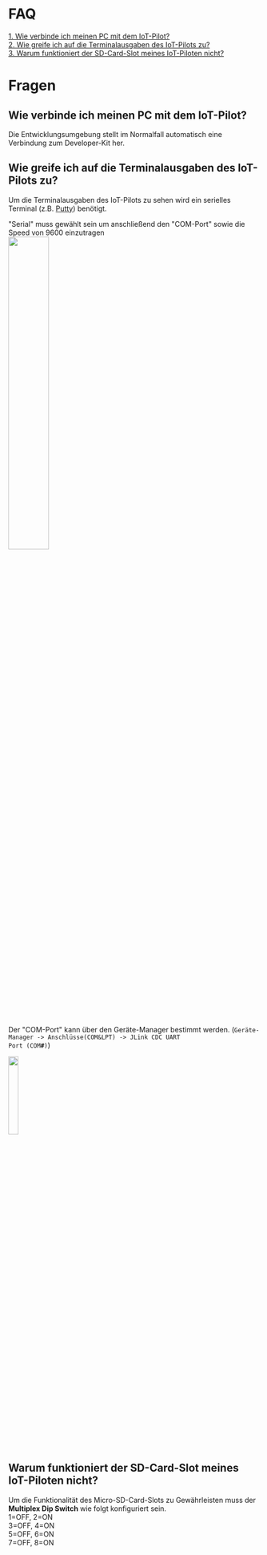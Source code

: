 FAQ
==========
[1. Wie verbinde ich meinen PC mit dem IoT-Pilot?](./faq/faq?id=wie-verbinde-ich-meinen-pc-mit-dem-iot-pilot)
<br>
[2. Wie greife ich auf die Terminalausgaben des IoT-Pilots zu?](./faq/faq?id=wie-greife-ich-auf-die-terminalausgaben-des-iot-pilots-zu)
<br>
[3. Warum funktioniert der SD-Card-Slot meines IoT-Piloten nicht?](./faq/faq?id=warum-funktioniert-der-sd-card-slot-meines-iot-piloten-nicht)

Fragen
==========
Wie verbinde ich meinen PC mit dem IoT-Pilot?
----------
Die Entwicklungsumgebung stellt im Normalfall automatisch eine Verbindung zum Developer-Kit her.

Wie greife ich auf die Terminalausgaben des IoT-Pilots zu?
----------
Um die Terminalausgaben des IoT-Pilots zu sehen wird ein serielles Terminal (z.B. [Putty](https://www.putty.org)) benötigt.

"Serial" muss gewählt sein um anschließend den "COM-Port" sowie die Speed von 9600 einzutragen
<br>
<img src="./faq/pics/puttyconfig.png" width="40%">

Der "COM-Port" kann über den Geräte-Manager bestimmt werden. (<code>Geräte-Manager -> Anschlüsse(COM&LPT) -> JLink CDC UART Port (COM<b>#</b>)</code>)
<p><img src="./faq/pics/geraetemanagercom.png" width="20%"></p>

Warum funktioniert der SD-Card-Slot meines IoT-Piloten nicht?
----------
Um die Funktionalität des Micro-SD-Card-Slots zu Gewährleisten muss der <strong>Multiplex Dip Switch</strong> wie folgt konfiguriert sein.
<br>
1=OFF, 2=ON<br>
3=OFF, 4=ON<br>
5=OFF, 6=ON<br>
7=OFF, 8=ON<br>
